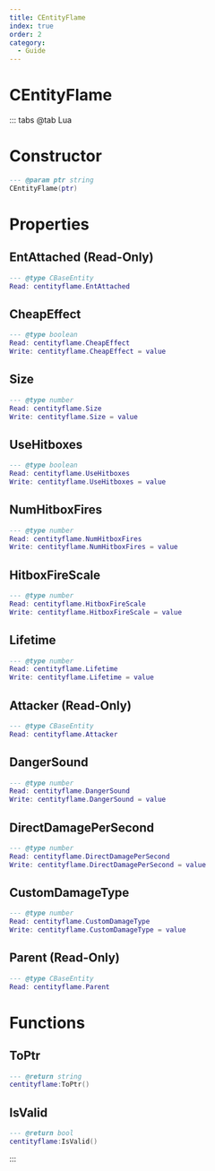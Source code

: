 ```yaml
---
title: CEntityFlame
index: true
order: 2
category:
  - Guide
---
```


# CEntityFlame

::: tabs
@tab Lua
# Constructor
```lua
--- @param ptr string
CEntityFlame(ptr)
```
# Properties
## EntAttached (Read-Only)
```lua
--- @type CBaseEntity
Read: centityflame.EntAttached
```
## CheapEffect 
```lua
--- @type boolean
Read: centityflame.CheapEffect
Write: centityflame.CheapEffect = value
```
## Size 
```lua
--- @type number
Read: centityflame.Size
Write: centityflame.Size = value
```
## UseHitboxes 
```lua
--- @type boolean
Read: centityflame.UseHitboxes
Write: centityflame.UseHitboxes = value
```
## NumHitboxFires 
```lua
--- @type number
Read: centityflame.NumHitboxFires
Write: centityflame.NumHitboxFires = value
```
## HitboxFireScale 
```lua
--- @type number
Read: centityflame.HitboxFireScale
Write: centityflame.HitboxFireScale = value
```
## Lifetime 
```lua
--- @type number
Read: centityflame.Lifetime
Write: centityflame.Lifetime = value
```
## Attacker (Read-Only)
```lua
--- @type CBaseEntity
Read: centityflame.Attacker
```
## DangerSound 
```lua
--- @type number
Read: centityflame.DangerSound
Write: centityflame.DangerSound = value
```
## DirectDamagePerSecond 
```lua
--- @type number
Read: centityflame.DirectDamagePerSecond
Write: centityflame.DirectDamagePerSecond = value
```
## CustomDamageType 
```lua
--- @type number
Read: centityflame.CustomDamageType
Write: centityflame.CustomDamageType = value
```
## Parent (Read-Only)
```lua
--- @type CBaseEntity
Read: centityflame.Parent
```
# Functions
## ToPtr
```lua
--- @return string
centityflame:ToPtr()
```
## IsValid
```lua
--- @return bool
centityflame:IsValid()
```

:::